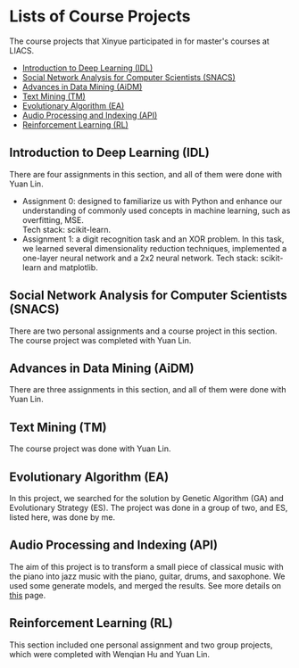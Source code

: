 # Lists of Course Projects
The course projects that Xinyue participated in for master's courses at LIACS.

* [Introduction to Deep Learning (IDL)](#introduction-to-deep-learning-idl)
* [Social Network Analysis for Computer Scientists (SNACS)](#social-network-analysis-for-computer-scientists-snacs)
* [Advances in Data Mining (AiDM)](#advances-in-data-mining-aidm)
* [Text Mining (TM)](#text-minig-tm)
* [Evolutionary Algorithm (EA)](#evolutionary-algorithm-ea)
* [Audio Processing and Indexing (API)](#audio-processing-and-indexing-api)
* [Reinforcement Learning (RL)](#reinforcement-learning-rl)

## Introduction to Deep Learning (IDL)
There are four assignments in this section, and all of them were done with Yuan Lin. 
* Assignment 0: designed to familiarize us with Python and enhance our understanding of commonly used concepts in machine learning, such as  overfitting, MSE.  
 Tech stack: scikit-learn.
* Assignment 1: a digit recognition task and an XOR problem. In this task, we learned several dimensionality reduction techniques, implemented a one-layer neural network and a 2x2 neural network.    Tech stack: scikit-learn and matplotlib.
## Social Network Analysis for Computer Scientists (SNACS)
There are two personal assignments and a course project in this section. The course project was completed with Yuan Lin.
## Advances in Data Mining (AiDM)
There are three assignments in this section, and all of them were done with Yuan Lin.
## Text Mining (TM)
The course project was done with Yuan Lin.
## Evolutionary Algorithm (EA)
In this project, we searched for the solution by Genetic Algorithm (GA) and Evolutionary Strategy (ES). The project was done in a group of two, and ES, listed here, was done by me.
## Audio Processing and Indexing (API)
The aim of this project is to transform a small piece of classical music with the piano into jazz music with the piano, guitar, drums, and saxophone. We used some generate models, and merged the results. See more details on [this](https://github.com/hwqddddd/API_final_project.git) page.
## Reinforcement Learning (RL)
This section included one personal assignment and two group projects, which were completed with Wenqian Hu and Yuan Lin.
